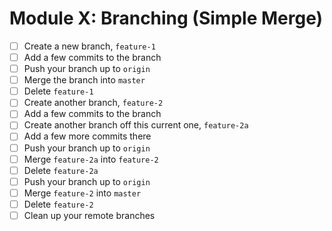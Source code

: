 # Module X: Branching (Simple Merge)

- [ ] Create a new branch, `feature-1`
- [ ] Add a few commits to the branch
- [ ] Push your branch up to `origin`
- [ ] Merge the branch into `master`
- [ ] Delete `feature-1`
- [ ] Create another branch, `feature-2`
- [ ] Add a few commits to the branch
- [ ] Create another branch off this current one, `feature-2a`
- [ ] Add a few more commits there
- [ ] Push your branch up to `origin`
- [ ] Merge `feature-2a` into `feature-2` 
- [ ] Delete `feature-2a`
- [ ] Push your branch up to `origin`
- [ ] Merge `feature-2` into `master`
- [ ] Delete `feature-2`
- [ ] Clean up your remote branches
